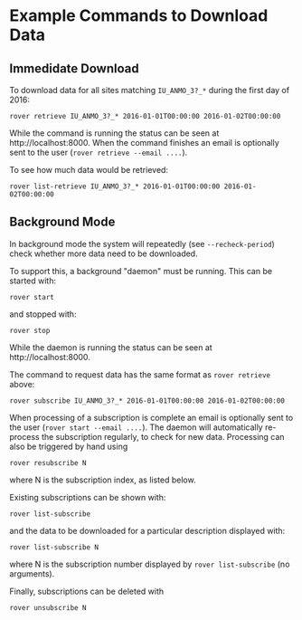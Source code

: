 
# Example Commands to Download Data

## Immedidate Download

To download data for all sites matching `IU_ANMO_3?_*` during the
first day of 2016:

    rover retrieve IU_ANMO_3?_* 2016-01-01T00:00:00 2016-01-02T00:00:00
    
While the command is running the status can be seen at http://localhost:8000.
When the command finishes an email is optionally sent to the user 
(`rover retrieve --email ....`).

To see how much data would be retrieved:

    rover list-retrieve IU_ANMO_3?_* 2016-01-01T00:00:00 2016-01-02T00:00:00

## Background Mode

In background mode the system will repeatedly (see `--recheck-period`)
check whether more data need to be downloaded.

To support this, a background "daemon" must be running.  This can be
started with:

    rover start

and stopped with:

    rover stop

While the daemon is running the status can be seen at http://localhost:8000.

The command to request data has the same format as `rover retrieve`
above:

    rover subscribe IU_ANMO_3?_* 2016-01-01T00:00:00 2016-01-02T00:00:00

When processing of a subscription is complete an email is optionally sent 
to the user (`rover start --email ....`).  The daemon will automatically
re-process the subscription regularly, to check for new data.  Processing
can also be triggered by hand using

    rover resubscribe N
    
where N is the subscription index, as listed below.
    
Existing subscriptions can be shown with:

    rover list-subscribe

and the data to be downloaded for a particular description displayed
with:

    rover list-subscribe N

where N is the subscription number displayed by `rover list-subscribe`
(no arguments).

Finally, subscriptions can be deleted with

    rover unsubscribe N

